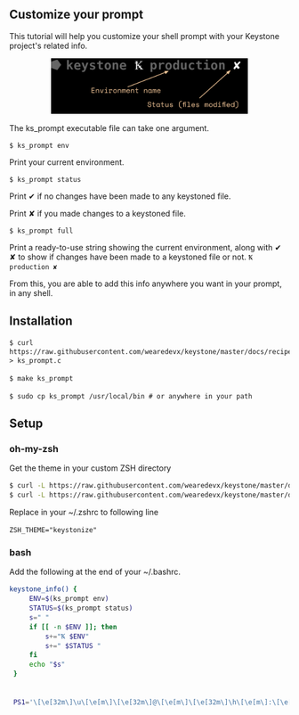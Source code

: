 ## Customize your prompt

This tutorial will help you customize your shell prompt with your Keystone project's related info.

<p align="center">
    <img src="prompt-example.png" height="100"/>
</p>

The ks_prompt executable file can take one argument.

```
$ ks_prompt env
```

Print your current environment.

```
$ ks_prompt status
```

Print ✔ if no changes have been made to any keystoned file.

Print ✘ if you made changes to a keystoned file.

```
$ ks_prompt full
```

Print a ready-to-use string showing the current environment, along with ✔ ✘ to show if changes have been made to a keystoned file or not. `Ꝅ production ✘`

From this, you are able to add this info anywhere you want in your prompt, in any shell.

## Installation

```
$ curl https://raw.githubusercontent.com/wearedevx/keystone/master/docs/recipes/prompt/ks_prompt.c > ks_prompt.c

$ make ks_prompt

$ sudo cp ks_prompt /usr/local/bin # or anywhere in your path
```

## Setup

### oh-my-zsh

Get the theme in your custom ZSH directory

```bash
$ curl -L https://raw.githubusercontent.com/wearedevx/keystone/master/docs/recipes/prompt/keystonize.zsh-theme > $ZSH/themes/keystonize.zsh-theme
$ curl -L https://raw.githubusercontent.com/wearedevx/keystone/master/docs/recipes/prompt/ks_status.zsh > $ZSH/lib/ks_status.zsh 
```

Replace in your ~/.zshrc to following line

`ZSH_THEME="keystonize"`

### bash

Add the following at the end of your ~/.bashrc.

```bash
keystone_info() {
     ENV=$(ks_prompt env)
     STATUS=$(ks_prompt status)
     s=" "
     if [[ -n $ENV ]]; then
         s+="Ꝅ $ENV"
         s+=" $STATUS "
     fi
     echo "$s"
 }


 PS1='\[\e[32m\]\u\[\e[m\]\[\e[32m\]@\[\e[m\]\[\e[32m\]\h\[\e[m\]:\[\e[34m\]\w\[\e[m\]$(keystone_info)\$ '
```
